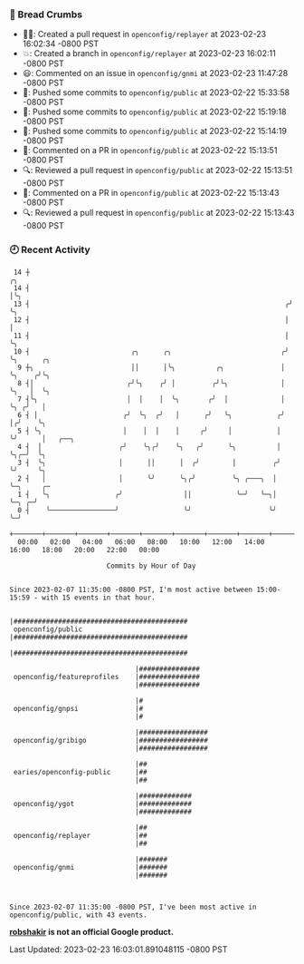 ### 🍞 Bread Crumbs

 * ✍🏼: Created a pull request in `openconfig/replayer` at 2023-02-23 16:02:34 -0800 PST
 * 💥: Created a branch in `openconfig/replayer` at 2023-02-23 16:02:11 -0800 PST
 * 😃: Commented on an issue in `openconfig/gnmi` at 2023-02-23 11:47:28 -0800 PST
 * 🚢: Pushed some commits to `openconfig/public` at 2023-02-22 15:33:58 -0800 PST
 * 🚢: Pushed some commits to `openconfig/public` at 2023-02-22 15:19:18 -0800 PST
 * 🚢: Pushed some commits to `openconfig/public` at 2023-02-22 15:14:19 -0800 PST
 * 💬: Commented on a PR in  `openconfig/public` at 2023-02-22 15:13:51 -0800 PST
 * 🔍: Reviewed a pull request in  `openconfig/public` at 2023-02-22 15:13:51 -0800 PST
 * 💬: Commented on a PR in  `openconfig/public` at 2023-02-22 15:13:43 -0800 PST
 * 🔍: Reviewed a pull request in  `openconfig/public` at 2023-02-22 15:13:43 -0800 PST

### 🕘 Recent Activity
```
 14 ┼                                                                ╭╮
 14 ┤                                                                │╰╮
 13 ┤                                                               ╭╯ ╰╮
 12 ┤                                                               │   │
 11 ┤                                                               │   ╰╮
 10 ┤                         ╭╮      ╭╮                           ╭╯    ╰╮      ╭╮
  9 ┼╮                        ││      │╰╮          ╭╮              │      ╰╮    ╭╯╰╮
  8 ┤│                       ╭╯╰╮    ╭╯ │         ╭╯╰╮             │       ╰╮   │  ╰╮
  7 ┤╰╮                      │  │    │  ╰╮       ╭╯  │             │        ╰╮ ╭╯   │
  6 ┤ │                     ╭╯  ╰╮  ╭╯   │      ╭╯   ╰╮           ╭╯         │╭╯    ╰╮
  5 ┤ ╰╮                    │    │  │    │     ╭╯     │           │          ╰╯      │   ╭──╮
  4 ┤  │                   ╭╯    ╰╮╭╯    ╰╮   ╭╯      ╰╮          │                  ╰╮╭─╯  ╰╮
  3 ┤  ╰╮                  │      ││      │  ╭╯        │         ╭╯                   ╰╯     ╰╮
  2 ┤   │                  │      ╰╯      ╰╮╭╯         ╰╮ ╭───╮  │                            ╰─╮     ╭─
  1 ┤   ╰╮                ╭╯               ││           ╰─╯   ╰─╮│                              ╰─╮ ╭─╯
  0 ┤    ╰────────────────╯                ╰╯                   ╰╯                                ╰─╯
    +───────+───────+───────+───────+───────+───────+───────+───────+───────+───────+───────+───────+────
  00:00   02:00   04:00   06:00   08:00   10:00   12:00   14:00   16:00   18:00   20:00   22:00   00:00   

						Commits by Hour of Day


Since 2023-02-07 11:35:00 -0800 PST, I'm most active between 15:00-15:59 - with 15 events in that hour.

```



```
                               |###########################################
 openconfig/public             |###########################################
                               |###########################################

                               |###############
 openconfig/featureprofiles    |###############
                               |###############

                               |#
 openconfig/gnpsi              |#
                               |#

                               |#################
 openconfig/gribigo            |#################
                               |#################

                               |##
 earies/openconfig-public      |##
                               |##

                               |#############
 openconfig/ygot               |#############
                               |#############

                               |##
 openconfig/replayer           |##
                               |##

                               |#######
 openconfig/gnmi               |#######
                               |#######



Since 2023-02-07 11:35:00 -0800 PST, I've been most active in openconfig/public, with 43 events.

```
**[robshakir](mailto:robjs@google.com) is not an official Google product.**  


Last Updated: 2023-02-23 16:03:01.891048115 -0800 PST
